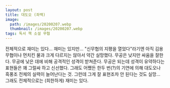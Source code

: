 ```yaml
---
layout: post
title: 대도오 (좌백)
image:
  path: /images/20200207.webp
  thumbnail: /images/20200207.webp
tags: 독서 책 소설 무협
---
```


전체적으로 재미는 있다... 재미는 있지만... "신무협의 지평을 열었다"라기엔 아직 김용 무협이나 먼치킨 물과 크게 다르지는 않아서 약간 실망했다. 무공은 낮지만 싸움을 잘한다. 무공에 낮은 데에 비해 공격적인 성격이 받쳐준다. 무공은 되는데 성격이 유약하다는 표현들은 꽤 그럴싸 하고 신선했다. 그래도 어쨌든 한두 번(?)의 기연에 의해 대도오나 흑풍조 전체의 실력이 늘어난다는 것. 그런데 그게 잘 표현조차 안 된다는 것도 실망... 그래도 전체적으로는 (희한하게) 재미는 있다.